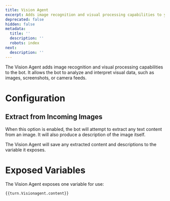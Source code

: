 ```yaml
---
title: Vision Agent
excerpt: Adds image recognition and visual processing capabilities to your bot.
deprecated: false
hidden: false
metadata:
  title: ''
  description: ''
  robots: index
next:
  description: ''
---
```

The Vision Agent adds image recognition and visual processing capabilities to the bot. It allows the bot to analyze and interpret visual data, such as images, screenshots, or camera feeds.

# Configuration

## Extract from Incoming Images

When this option is enabled, the bot will attempt to extract any text content from an image. It will also produce a description of the image itself.

The Vision Agent will save any extracted content and descriptions to the variable it exposes.

# Exposed Variables

The Vision Agent exposes one variable for use:

```
{{turn.Visionagent.content}}
```